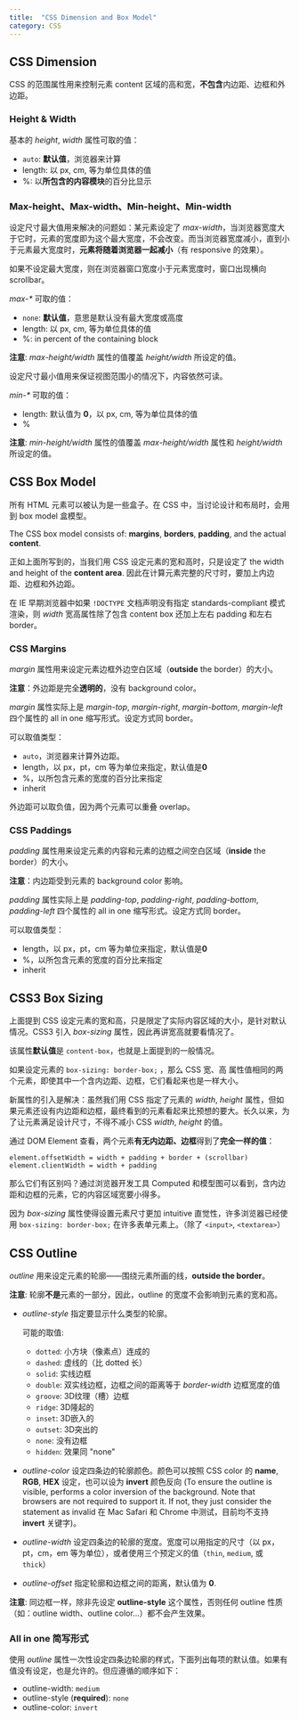 ```yaml
---
title:  "CSS Dimension and Box Model"
category: CSS
---
```

## CSS Dimension

CSS 的范围属性用来控制元素 content 区域的高和宽，**不包含**内边距、边框和外边距。

### Height & Width

基本的 _height_, _width_ 属性可取的值：

+ `auto`: **默认值**，浏览器来计算
+ length: 以 px, cm, 等为单位具体的值
+ %: 以**所包含的内容模块**的百分比显示

<!--more-->

### Max-height、Max-width、Min-height、Min-width

设定尺寸最大值用来解决的问题如：某元素设定了 _max-width_，当浏览器宽度大于它时，元素的宽度即为这个最大宽度，不会改变。而当浏览器宽度减小，直到小于元素最大宽度时，**元素将随着浏览器一起减小**（有 responsive 的效果）。

如果不设定最大宽度，则在浏览器窗口宽度小于元素宽度时，窗口出现横向 scrollbar。

_max-*_ 可取的值：

+ `none`: **默认值**，意思是默认没有最大宽度或高度
+ length: 以 px, cm, 等为单位具体的值
+ %: in percent of the containing block

**注意**: <span class="t-blue">_max-height/width_ 属性的值覆盖 _height/width_ 所设定的值</span>。

设定尺寸最小值用来保证视图范围小的情况下，内容依然可读。

_min-*_ 可取的值：

+ length: 默认值为 **0**，以 px, cm, 等为单位具体的值
+ %

**注意**: <span class="t-blue">_min-height/width_ 属性的值覆盖 _max-height/width_ 属性和 _height/width_ 所设定的值</span>。

## CSS Box Model

所有 HTML 元素可以被认为是一些盒子。在 CSS 中，当讨论设计和布局时，会用到 box model 盒模型。

The CSS box model consists of: **margins**, **borders**, **padding**, and the actual **content**.

正如上面所写到的，当我们用 CSS 设定元素的宽和高时，只是设定了 the width and height of the **content area**. 因此<span class="t-red">在计算元素完整的尺寸时，要加上内边距、边框和外边距</span>。

在 IE 早期浏览器中如果 `!DOCTYPE` 文档声明没有指定 standards-compliant 模式渲染，则 _width_ 宽高属性除了包含 content box 还加上左右 padding 和左右 border。

### CSS Margins

_margin_ 属性用来设定元素边框外边空白区域（**outside** the border）的大小。

**注意**：<span class="t-blue">外边距是完全**透明的**，没有 background color</span>。

_margin_ 属性实际上是 _margin-top_, _margin-right_, _margin-bottom_, _margin-left_ 四个属性的 all in one 缩写形式。设定方式同 border。

可以取值类型：

+ `auto`，浏览器来计算外边距。
+ length，以 px，pt，cm 等为单位来指定，默认值是**0**
+ %，以所包含元素的宽度的百分比来指定
+ inherit

外边距可以取<span class="t-red">负值</span>，因为两个元素可以重叠 overlap。

### CSS Paddings

_padding_ 属性用来设定元素的内容和元素的边框之间空白区域（**inside** the border）的大小。

**注意**：<span class="t-blue">内边距受到元素的 background color 影响</span>。

_padding_ 属性实际上是 _padding-top_, _padding-right_, _padding-bottom_, _padding-left_ 四个属性的 all in one 缩写形式。设定方式同 border。

可以取值类型：

+ length，以 px，pt，cm 等为单位来指定，默认值是**0**
+ %，以所包含元素的宽度的百分比来指定
+ inherit

## CSS3 Box Sizing

上面提到 CSS 设定元素的宽和高，只是限定了实际内容区域的大小，是针对默认情况。CSS3 引入 _box-sizing_ 属性，因此再讲宽高就要看情况了。

该属性**默认值**是 `content-box`，也就是上面提到的一般情况。

如果设定元素的 `box-sizing: border-box;` ，那么 <span class="t-blue">CSS 宽、高 属性值相同的两个元素，即使其中一个含内边距、边框，它们看起来也是一样大小</span>。

新属性的引入是解决：虽然我们用 CSS 指定了元素的 _width_, _height_ 属性，但如果元素还设有内边距和边框，最终看到的元素看起来比预想的要大。长久以来，为了让元素满足设计尺寸，不得不减小 CSS _width_, _height_ 的值。

通过 DOM Element 查看，两个元素**有无内边距、边框**得到了**完全一样的值**：

    element.offsetWidth = width + padding + border + (scrollbar)
    element.clientWidth = width + padding

那么它们有区别吗？通过浏览器开发工具 Computed 和模型图可以看到，含内边距和边框的元素，它的内容区域宽要小得多。

因为 _box-sizing_ 属性使得设置元素尺寸更加 intuitive 直觉性，许多浏览器已经使用 `box-sizing: border-box;` 在许多表单元素上。（除了 `<input>`, `<textarea>`）

## CSS Outline

_outline_ 用来设定元素的轮廓——围绕元素所画的线，**outside the border**。

**注意**: <span class="t-blue">轮廓**不是**元素的一部分，因此，outline 的宽度不会影响到元素的宽和高</span>。

+ _outline-style_ 指定要显示什么类型的轮廓。

    可能的取值:

    + `dotted`: 小方块（像素点）连成的
    + `dashed`: 虚线的（比 dotted 长）
    + `solid`: 实线边框
    + `double`: 双实线边框，<span class="t-red">边框之间的距离等于 _border-width_ 边框宽度的值</span>
    + `groove`: 3D纹理（槽）边框
    + `ridge`: 3D隆起的
    + `inset`: 3D嵌入的
    + `outset`: 3D突出的
    + `none`: 没有边框
    + `hidden`: 效果同 "none"

+ _outline-color_ 设定四条边的轮廓颜色。颜色可以按照 CSS color 的 **name**, **RGB**, **HEX** 设定，也可以设为 **invert** 颜色反向 (To ensure the outline is visible, performs a color inversion of the background. Note that browsers are not required to support it. If not, they just consider the statement as invalid
 在 Mac Safari 和 Chrome 中测试，目前均不支持 **invert** 关键字)。
+ _outline-width_ 设定四条边的轮廓的宽度。宽度可以用指定的尺寸（以 px，pt，cm，em 等为单位），或者使用三个预定义的值（`thin`, `medium`, 或 `thick`）
+ _outline-offset_ 指定轮廓和边框之间的距离，默认值为 **0**.

**注意**: <span class="t-blue">同边框一样，除非先设定 **outline-style** 这个属性，否则任何 outline 性质（如：outline width、outline color...）都不会产生效果</span>。

### All in one 简写形式

使用 _outline_ 属性一次性设定四条边轮廓的样式，下面列出每项的默认值。如果有值没有设定，也是允许的。但应遵循的顺序如下：

+ outline-width: `medium`
+ outline-style (**required**): `none`
+ outline-color: `invert`
